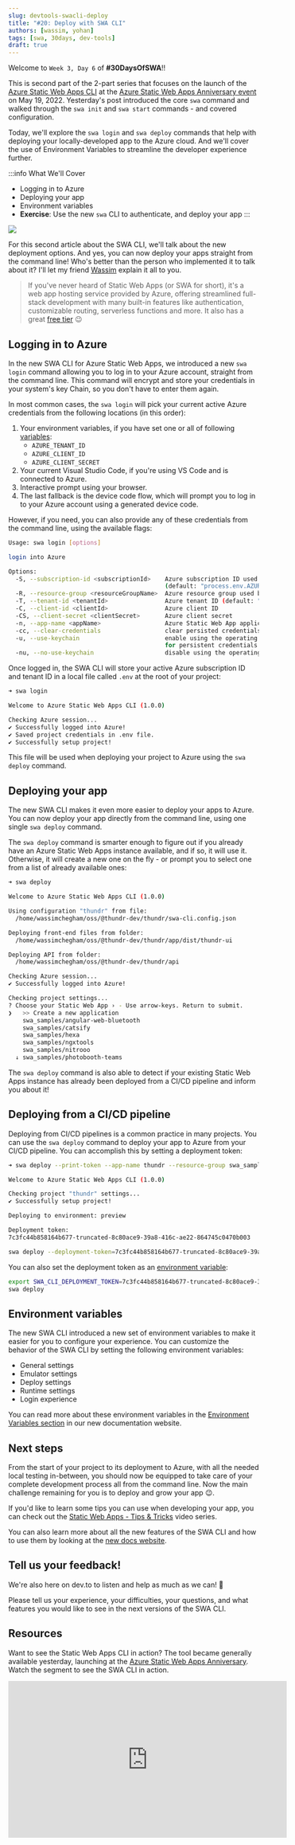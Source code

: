 ```yaml
---
slug: devtools-swacli-deploy
title: "#20: Deploy with SWA CLI"
authors: [wassim, yohan]
tags: [swa, 30days, dev-tools]
draft: true 
---
```


<head>
  <meta name="twitter:url" content="https://www.azurestaticwebapps.dev/blog/devtools-swacli-deploy" />
  <meta name="twitter:title" content="##19: Deploy with SWA CLI" />
  <meta name="twitter:description" content="Join @sinedied and @manekinekko on #30DaysOfSWA in part 2 of the intro to SWA CLI for @AzureStaticApps - focused on deployment!" />
  <meta name="twitter:image" content="https://www.azurestaticwebapps.dev/assets/images/19-banner-ecd588da06f9f1af0f0e8a5f3323aa20.png" />
  <meta name="twitter:card" content="summary_large_image" />
  <meta name="twitter:creator" content="@nitya" />
  <meta name="twitter:site" content="@AzureStaticApps" /> 
  <link rel="canonical" href="https://dev.to/azure/deploy-your-static-web-apps-to-azure-directly-from-the-command-line-2ip8" />
</head>


Welcome to `Week 3, Day 6` of **#30DaysOfSWA**!! 

This is second part of the 2-part series that focuses on the launch of the [Azure Static Web Apps CLI](https://azure.github.io/static-web-apps-cli/?WT.mc_id=30daysofswa-61155-cxall) at the [Azure Static Web Apps Anniversary event](https://docs.microsoft.com/en-us/events/learntv/swa-anniversary-may-2022?WT.mc_id=30daysofswa-61155-cxall) on May 19, 2022. Yesterday's post introduced the core `swa` command and walked through the `swa init` and `swa start` commands - and covered configuration. 

Today, we'll explore the `swa login` and `swa deploy` commands that help with deploying your locally-developed app to the Azure cloud. And we'll cover the use of Environment Variables to streamline the developer experience further.

:::info What We'll Cover
 * Logging in to Azure
 * Deploying your app
 * Environment variables
 * **Exercise**: Use the new `swa` CLI to authenticate, and deploy your app
:::

![](../static/img/series/banner.png)


For this second article about the SWA CLI, we'll talk about the new deployment options. And yes, you can now deploy your apps straight from the command line! Who's better than the person who implemented it to talk about it? I'll let my friend [Wassim](https://twitter.com/manekinekko) explain it all to you.

> If you've never heard of Static Web Apps (or SWA for short), it's a web app hosting service provided by Azure, offering streamlined full-stack development with many built-in features like authentication, customizable routing, serverless functions and more. It also has a great [free tier](https://azure.microsoft.com/free/?WT.mc_id=30daysofswa-61155-cxall) 😉

## Logging in to Azure

In the new SWA CLI for Azure Static Web Apps, we introduced a new `swa login` command allowing you to log in to your Azure account, straight from the command line. This command will encrypt and store your credentials in your system's key Chain, so you don't have to enter them again.

In most common cases, the `swa login` will pick your current active Azure credentials from the following locations (in this order):

1. Your environment variables, if you have set one or all of following [variables](https://azure.github.io/static-web-apps-cli/docs/cli/env-vars#azure-identity?WT.mc_id=30daysofswa-61155-cxall):
    - `AZURE_TENANT_ID`
    - `AZURE_CLIENT_ID`
    - `AZURE_CLIENT_SECRET`
2. Your current Visual Studio Code, if you're using VS Code and is connected to Azure.
3. Interactive prompt using your browser.
4. The last fallback is the device code flow, which will prompt you to log in to your Azure account using a generated device code.

However, if you need, you can also provide any of these credentials from the command line, using the available flags:

```bash
Usage: swa login [options]

login into Azure

Options:
  -S, --subscription-id <subscriptionId>    Azure subscription ID used by this project
                                            (default: "process.env.AZURE_SUBSCRIPTION_ID")
  -R, --resource-group <resourceGroupName>  Azure resource group used by this project
  -T, --tenant-id <tenantId>                Azure tenant ID (default: "process.env.AZURE_TENANT_ID")
  -C, --client-id <clientId>                Azure client ID
  -CS, --client-secret <clientSecret>       Azure client secret
  -n, --app-name <appName>                  Azure Static Web App application name
  -cc, --clear-credentials                  clear persisted credentials before login (default: false)
  -u, --use-keychain                        enable using the operating system native keychain
                                            for persistent credentials (default: true)
  -nu, --no-use-keychain                    disable using the operating system native keychain
```

Once logged in, the SWA CLI will store your active Azure subscription ID and tenant ID in a local file called `.env` at the root of your project:

```bash
➜ swa login

Welcome to Azure Static Web Apps CLI (1.0.0)

Checking Azure session...
✔ Successfully logged into Azure!
✔ Saved project credentials in .env file.
✔ Successfully setup project!
```

This file will be used when deploying your project to Azure using the `swa deploy` command.

## Deploying your app

The new SWA CLI makes it even more easier to deploy your apps to Azure. You can now deploy your app directly from the command line, using one single `swa deploy` command.

The `swa deploy` command is smarter enough to figure out if you already have an Azure Static Web Apps instance available, and if so, it will use it. Otherwise, it will create a new one on the fly - or prompt you to select one from a list of already available ones:

```bash
➜ swa deploy

Welcome to Azure Static Web Apps CLI (1.0.0)

Using configuration "thundr" from file:
  /home/wassimchegham/oss/@thundr-dev/thundr/swa-cli.config.json

Deploying front-end files from folder:
  /home/wassimchegham/oss/@thundr-dev/thundr/app/dist/thundr-ui

Deploying API from folder:
  /home/wassimchegham/oss/@thundr-dev/thundr/api

Checking Azure session...
✔ Successfully logged into Azure!

Checking project settings...
? Choose your Static Web App › - Use arrow-keys. Return to submit.
❯   >> Create a new application
    swa_samples/angular-web-bluetooth
    swa_samples/catsify
    swa_samples/hexa
    swa_samples/ngxtools
    swa_samples/nitrooo
  ↓ swa_samples/photobooth-teams

```

The `swa deploy` command is also able to detect if your existing Static Web Apps instance has already been deployed from a CI/CD pipeline and inform you about it!

## Deploying from a CI/CD pipeline

Deploying from CI/CD pipelines is a common practice in many projects. You can use the `swa deploy` command to deploy your app to Azure from your CI/CD pipeline. You can accomplish this by setting a deployment token:

```bash
➜ swa deploy --print-token --app-name thundr --resource-group swa_samples

Welcome to Azure Static Web Apps CLI (1.0.0)

Checking project "thundr" settings...
✔ Successfully setup project!

Deploying to environment: preview

Deployment token:
7c3fc44b858164b677-truncated-8c80ace9-39a8-416c-ae22-864745c0470b003
```

```bash
swa deploy --deployment-token=7c3fc44b858164b677-truncated-8c80ace9-39a8-416c-ae22-864745c0470b003b003
```

You can also set the deployment token as an [environment variable](https://azure.github.io/static-web-apps-cli/docs/cli/env-vars#deploy-settings?WT.mc_id=30daysofswa-61155-cxall):

```bash
export SWA_CLI_DEPLOYMENT_TOKEN=7c3fc44b858164b677-truncated-8c80ace9-39a8-416c-ae22-864745c0470b003b003
swa deploy
```

## Environment variables

The new SWA CLI introduced a new set of environment variables to make it easier for you to configure your experience. You can customize the behavior of the SWA CLI by setting the following environment variables:
- General settings
- Emulator settings
- Deploy settings
- Runtime settings
- Login experience

You can read more about these environment variables in the [Environment Variables section](https://azure.github.io/static-web-apps-cli/docs/cli/env-vars??WT.mc_id=30daysofswa-61155-cxall) in our new documentation website.

## Next steps

From the start of your project to its deployment to Azure, with all the needed local testing in-between, you should now be equipped to take care of your complete development process all from the command line. Now the main challenge remaining for you is to deploy and grow your app 😉.

If you'd like to learn some tips you can use when developing your app, you can check out the [Static Web Apps - Tips & Tricks](https://aka.ms/StaticWebAppsTips??WT.mc_id=30daysofswa-61155-cxall) video series.

You can also learn more about all the new features of the SWA CLI and how to use them by looking at the [new docs website](https://azure.github.io/static-web-apps-cli/?WT.mc_id=30daysofswa-61155-cxall).

## Tell us your feedback!

We're also here on dev.to to listen and help as much as we can! 🙂

Please tell us your experience, your difficulties, your questions, and what features you would like to see in the next versions of the SWA CLI.


## Resources

Want to see the Static Web Apps CLI in action? The tool became generally available yesterday, launching at the [Azure Static Web Apps Anniversary](https://aka.ms/swaanniversary). Watch the segment to see the SWA CLI in action.

<iframe width="560" height="315" frameborder="0"  src="https://www.youtube.com/embed/1e6k5HNK4F8?WT.mc_id=30daysofswa-61155-cxall" title="YouTube video player" allow="accelerometer; autoplay; clipboard-write; encrypted-media; gyroscope; picture-in-picture" allowfullscreen></iframe>